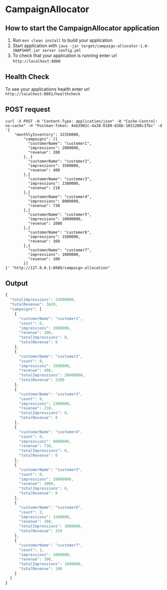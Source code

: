 # CampaignAllocator

How to start the CampaignAllocator application
---

1. Run `mvn clean install` to build your application
1. Start application with `java -jar target/campaign-allocator-1.0-SNAPSHOT.jar server config.yml`
1. To check that your application is running enter url `http://localhost:8080`

Health Check
---

To see your applications health enter url `http://localhost:8081/healthcheck`

POST request
---

```shell
curl -X POST -H "Content-Type: application/json" -H "Cache-Control: no-cache" -H "Postman-Token: 4eb3902c-4a38-0189-d26b-1651208c37bc" -d '{
	"monthlyInventory": 32356000,
		"campaigns": [{
          "customerName": "customer1",
          "impressions": 2000000,
          "revenue": 200
        }, {
          "customerName": "customer2",
          "impressions": 3500000,
          "revenue": 400
        },{
          "customerName": "customer3",
          "impressions": 2300000,
          "revenue": 210
        },{
          "customerName": "customer4",
          "impressions": 8000000,
          "revenue": 730
        },{
          "customerName": "customer5",
          "impressions": 10000000,
          "revenue": 1000
        },{
          "customerName": "customer6",
          "impressions": 1500000,
          "revenue": 160
        },{
          "customerName": "customer7",
          "impressions": 1000000,
          "revenue": 100
        }]
}' "http://127.0.0.1:8080/campaign-allocation"
```

Output
---
```javascript
{
  "totalImpressions": 32000000,
  "totalRevenue": 3620,
  "campaigns": [
    {
      "customerName": "customer1",
      "count": 0,
      "impressions": 2000000,
      "revenue": 200,
      "totalImpressions": 0,
      "totalRevenue": 0
    },
    {
      "customerName": "customer2",
      "count": 8,
      "impressions": 3500000,
      "revenue": 400,
      "totalImpressions": 28000000,
      "totalRevenue": 3200
    },
    {
      "customerName": "customer3",
      "count": 0,
      "impressions": 2300000,
      "revenue": 210,
      "totalImpressions": 0,
      "totalRevenue": 0
    },
    {
      "customerName": "customer4",
      "count": 0,
      "impressions": 8000000,
      "revenue": 730,
      "totalImpressions": 0,
      "totalRevenue": 0
    },
    {
      "customerName": "customer5",
      "count": 0,
      "impressions": 10000000,
      "revenue": 1000,
      "totalImpressions": 0,
      "totalRevenue": 0
    },
    {
      "customerName": "customer6",
      "count": 2,
      "impressions": 1500000,
      "revenue": 160,
      "totalImpressions": 3000000,
      "totalRevenue": 320
    },
    {
      "customerName": "customer7",
      "count": 1,
      "impressions": 1000000,
      "revenue": 100,
      "totalImpressions": 1000000,
      "totalRevenue": 100
    }
  ]
}
```
